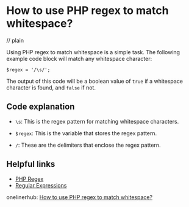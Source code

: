 # How to use PHP regex to match whitespace?
// plain

Using PHP regex to match whitespace is a simple task. The following example code block will match any whitespace character:

```
$regex = '/\s/';
```

The output of this code will be a boolean value of `true` if a whitespace character is found, and `false` if not.

## Code explanation


- `\s`: This is the regex pattern for matching whitespace characters.

- `$regex`: This is the variable that stores the regex pattern.

- `/`: These are the delimiters that enclose the regex pattern.

## Helpful links

- [PHP Regex](https://www.php.net/manual/en/book.pcre.php)
- [Regular Expressions](https://www.regular-expressions.info/)

onelinerhub: [How to use PHP regex to match whitespace?](https://onelinerhub.com/php-regex/how-to-use-php-regex-to-match-whitespace)